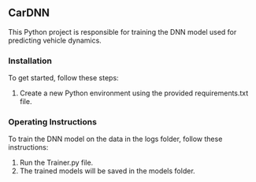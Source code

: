## CarDNN
This Python project is responsible for training the DNN model used for predicting vehicle dynamics.

### Installation
To get started, follow these steps:

1. Create a new Python environment using the provided requirements.txt file.

### Operating Instructions
To train the DNN model on the data in the logs folder, follow these instructions:

1. Run the Trainer.py file.
2. The trained models will be saved in the models folder.